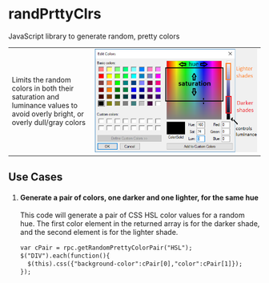 # randPrttyClrs
JavaScript library to generate random, pretty colors

<table border="0" cellpadding="2" cellspacing="2">
 <tbody>
  <tr>
   <td width="33%">
    <p>Limits the random colors in both their saturation and luminance values to avoid overly bright, or overly dull/gray colors</p>
   </td>
   <td width="67%">
    <img alt="Color picker showing aproximate constraints on saturation and luminance, plus picker control explanations" border="0" src="https://github.com/dsmagic12/randPrttyClrs/blob/master/RandomPrettyColors_SL_Ranges2.png"/>
   </td>
  </tr>
 </tbody>
</table
 
<br/>
<H2 class='sectionHead'>Use Cases</H2>
<div class='sectionContent'>

<!-- start of use case list -->
<ol class='useCaseList'>

<li class='useCase'>
  <h4 class='useCaseTitle'>Generate a pair of colors, one darker and one lighter, for the same hue</h4>
  <p class='useCaseDescription'>This code will generate a pair of CSS HSL color values for a random hue. The first color element in the returned array is for the darker shade, and the second element is for the lighter shade.</p>
  <pre class='hljs javascript js-snippit'><code class='useCaseExampleCode'>var cPair = rpc.getRandomPrettyColorPair("HSL");
$("DIV").each(function(){
  $(this).css({"background-color":cPair[0],"color":cPair[1]});
});</code></pre>

</li>

</ol>
<!-- end of use case list -->
</div>

